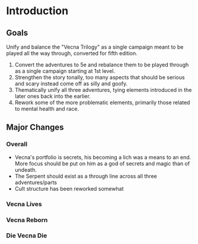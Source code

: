 # Introduction

## Goals
Unify and balance the "Vecna Trilogy" as a single campaign meant to be played all the way through, converted for fifth edition.

1. Convert the adventures to 5e and rebalance them to be played through as a single campaign starting at 1st level.
2. Strengthen the story tonally, too many aspects that should be serious and scary instead come off as silly and goofy.
3. Thematically unify all three adventures, tying elements introduced in the later ones back into the earlier.
4. Rework some of the more problematic elements, primarily those related to mental health and race.

## Major Changes
### Overall

- Vecna's portfolio is secrets, his becoming a lich was a means to an end. More focus should be put on him as a god of secrets and magic than of undeath.
- The Serpent should exist as a through line across all three adventures/parts
- Cult structure has been reworked somewhat

### Vecna Lives


### Vecna Reborn


### Die Vecna Die

